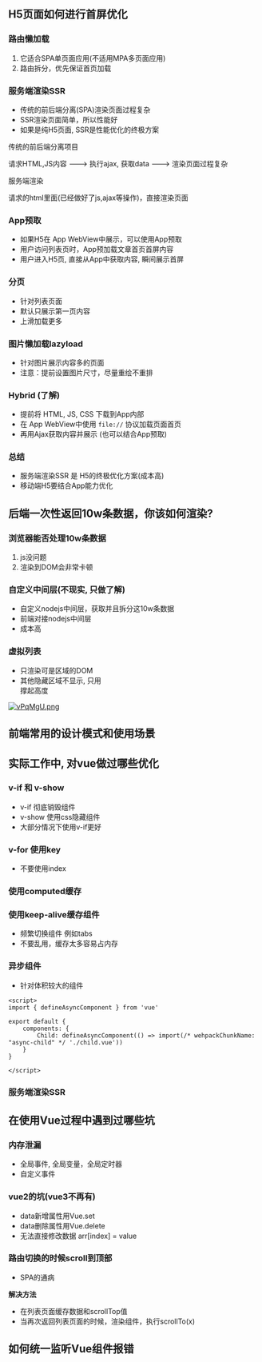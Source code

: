 ## H5页面如何进行首屏优化

### 路由懒加载

1. 它适合SPA单页面应用(不适用MPA多页面应用)
2. 路由拆分，优先保证首页加载

### 服务端渲染SSR

* 传统的前后端分离(SPA)渲染页面过程复杂
* SSR渲染页面简单，所以性能好
* 如果是纯H5页面, SSR是性能优化的终极方案

传统的前后端分离项目

请求HTML,JS内容 --->  执行ajax, 获取data ---> 渲染页面过程复杂

服务端渲染

请求的html里面(已经做好了js,ajax等操作)，直接渲染页面


### App预取

* 如果H5在 App WebView中展示，可以使用App预取
* 用户访问列表页时，App预加载文章首页首屏内容
* 用户进入H5页, 直接从App中获取内容, 瞬间展示首屏

### 分页

* 针对列表页面
* 默认只展示第一页内容
* 上滑加载更多

### 图片懒加载lazyload

* 针对图片展示内容多的页面
* 注意：提前设置图片尺寸，尽量重绘不重排

### Hybrid (了解)

* 提前将 HTML, JS, CSS 下载到App内部
* 在 App WebView中使用 `file://` 协议加载页面首页
* 再用Ajax获取内容并展示 (也可以结合App预取)

### 总结

* 服务端渲染SSR 是 H5的终极优化方案(成本高)
* 移动端H5要结合App能力优化


## 后端一次性返回10w条数据，你该如何渲染?

### 浏览器能否处理10w条数据

1. js没问题
2. 渲染到DOM会非常卡顿

### 自定义中间层(不现实, 只做了解)

* 自定义nodejs中间层，获取并且拆分这10w条数据
* 前端对接nodejs中间层
* 成本高

### 虚拟列表

* 只渲染可是区域的DOM
* 其他隐藏区域不显示, 只用 <div> 撑起高度

[![vPqMgU.png](https://s1.ax1x.com/2022/07/29/vPqMgU.png)](https://imgtu.com/i/vPqMgU)

## 前端常用的设计模式和使用场景 

## 实际工作中, 对vue做过哪些优化

### v-if 和 v-show

* v-if 彻底销毁组件
* v-show 使用css隐藏组件
* 大部分情况下使用v-if更好

### v-for 使用key

* 不要使用index

### 使用computed缓存

### 使用keep-alive缓存组件

* 频繁切换组件 例如tabs
* 不要乱用，缓存太多容易占内存

### 异步组件

* 针对体积较大的组件

```vue
<script>
import { defineAsyncComponent } from 'vue'

export default {
    components: {
        Child: defineAsyncComponent(() => import(/* wehpackChunkName: "async-child" */ './child.vue'))
    }
}

</script>
```

### 服务端渲染SSR

## 在使用Vue过程中遇到过哪些坑 

### 内存泄漏

* 全局事件, 全局变量，全局定时器
* 自定义事件

### vue2的坑(vue3不再有)

* data新增属性用Vue.set
* data删除属性用Vue.delete
* 无法直接修改数据 arr[index] = value

### 路由切换的时候scroll到顶部

* SPA的通病

**解决方法**

* 在列表页面缓存数据和scrollTop值
* 当再次返回列表页面的时候，渲染组件，执行scrollTo(x)

## 如何统一监听Vue组件报错 
